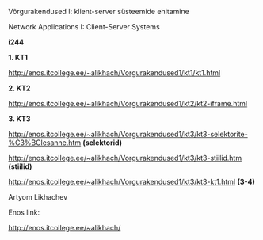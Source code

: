 ﻿ Võrgurakendused I: klient-server süsteemide ehitamine
 
 Network Applications I: Client-Server Systems
 
 <b>i244</b>

<b>1. KT1</b>

http://enos.itcollege.ee/~alikhach/Vorgurakendused1/kt1/kt1.html

<b>2. KT2</b>

http://enos.itcollege.ee/~alikhach/Vorgurakendused1/kt2/kt2-iframe.html

<b>3. KT3</b>

http://enos.itcollege.ee/~alikhach/Vorgurakendused1/kt3/kt3-selektorite-%C3%BClesanne.htm    <b>(selektorid)</b>

http://enos.itcollege.ee/~alikhach/Vorgurakendused1/kt3/kt3-stiilid.htm      <b>(stiilid)</b>

http://enos.itcollege.ee/~alikhach/Vorgurakendused1/kt3/kt3-kt1.html       <b>(3-4)</b> 

 
 Artyom Likhachev
 
 Enos link:
 
 http://enos.itcollege.ee/~alikhach/
